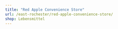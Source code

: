 ```yaml
---
title: "Red Apple Convenience Store"
url: /east-rochester/red-apple-convenience-store/
shop: Lebensmittel
---
```

